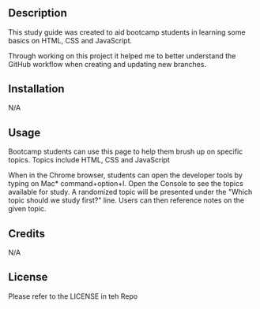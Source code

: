 
# <Prework Study Guide Website>

## Description
This study guide was created to aid bootcamp students in learning some basics on HTML, CSS and JavaScript.

Through working on this project it helped me to better understand the GitHub workflow when creating and updating new branches.


## Installation

N/A

## Usage

Bootcamp students can use this page to help them brush up on specific topics.
Topics include HTML, CSS and JavaScript

When in the Chrome browser, students can open the developer tools by typing on Mac* command+option+I. Open the Console to see the topics available for study. A randomized topic will be presented under the "Which topic should we study first?" line. Users can then reference notes on the given topic.


## Credits

N/A

## License

Please refer to the LICENSE in teh Repo
